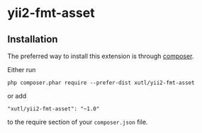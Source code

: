 # yii2-fmt-asset

Installation
------------

The preferred way to install this extension is through [composer](http://getcomposer.org/download/).

Either run

```
php composer.phar require --prefer-dist xutl/yii2-fmt-asset
```

or add

```
"xutl/yii2-fmt-asset": "~1.0"
```

to the require section of your `composer.json` file.